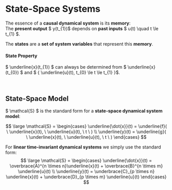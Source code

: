 # State-Space Systems

The essence of a **causal dynamical system** is its **memory**: </br>
The **present output** $ y(t_{1})$ depends on **past inputs** $ u(t) \quad t \le t_{1} $.

The **states** are a **set of system variables** that represent this **memory**.

#### State Property
$ \underline{x}(t_{1}) $ can always be determined from $ \underline{x}(t_{0}) $ and $ \{ \underline{u}(t),  t_{0} \le t \le t_{1} \}$.

</br>

## State-Space Model

$ \mathcal{S} $ is the standard form for a **state-space dynamical system model**:

$$ 
\large
\mathcal{S} = \begin{cases}
\underline{\dot{x}}(t) = \underline{f}( \ \underline{x}(t), \ \underline{u}(t), \ t \ ) \\
\underline{y}(t) = \underline{g}( \ \underline{x}(t), \ \underline{u}(t), \ t \ )
\end{cases}
$$

For **linear time-invariant dynamical systems** we simply use the standard form:
$$ 
\large
\mathcal{S} = \begin{cases}
\underline{\dot{x}}(t) = \overbrace{A}^{n \times n}\underline{x}(t) + \overbrace{B}^{n \times m} \underline{u}(t) \\
\underline{y}(t) = \underbrace{C}_{p \times n} \underline{x}(t) + \underbrace{D}_{p \times m} \underline{u}(t)
\end{cases}
$$
